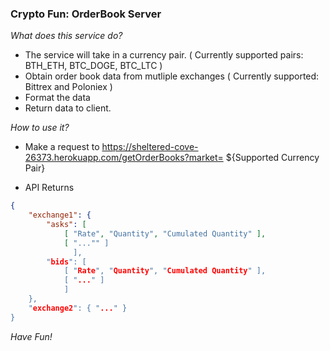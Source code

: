 ### Crypto Fun: OrderBook Server 

*What does this service do?*
- The service will take in a currency pair. ( Currently supported pairs: BTH_ETH, BTC_DOGE, BTC_LTC )
- Obtain order book data from mutliple exchanges ( Currently supported: Bittrex and Poloniex )
- Format the data
- Return data to client.

*How to use it?* 
- Make a request to https://sheltered-cove-26373.herokuapp.com/getOrderBooks?market= ${Supported Currency Pair}

- API Returns 
```json 
{
    "exchange1": {
        "asks": [
            [ "Rate", "Quantity", "Cumulated Quantity" ],
            [ "..."" ]
              ],
        "bids": [ 
            [ "Rate", "Quantity", "Cumulated Quantity" ],
            [ "..." ]
            ]
    },
    "exchange2": { "..." } 
}
```

*Have Fun!*
